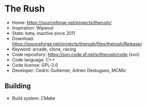 # The Rush

- Home: https://sourceforge.net/projects/therush/
- Inspiration: Wipeout
- State: beta, inactive since 2011
- Download: https://sourceforge.net/projects/therush/files/therush/Release/
- Keyword: arcade, clone, racing
- Code repository: https://svn.code.sf.net/p/therush/code (svn)
- Code language: C++
- Code license: GPL-2.0
- Developer: Cedric Guillemet, Adrien Destugues, MCMic

## Building

- Build system: CMake
